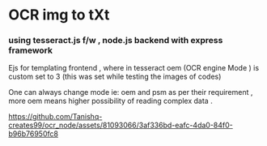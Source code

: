 <h1>OCR img to tXt</h1>

<h3>using tesseract.js f/w , node.js backend with express framework </h3>


<p>Ejs for templating frontend , where in tesseract oem (OCR engine Mode ) is custom set to 3 (this was set while testing the images of codes) </p>

One can always change mode ie: oem and psm as per their requirement  , more oem means higher possibility of reading complex data .


https://github.com/Tanishq-creates99/ocr_node/assets/81093066/3af336bd-eafc-4da0-84f0-b96b76950fc8

